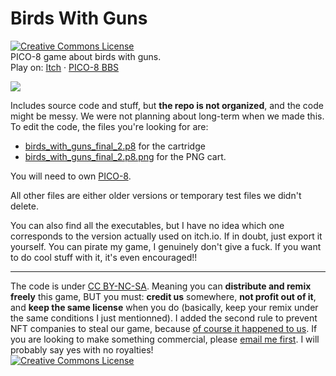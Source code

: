 # Birds With Guns
<a rel="license" href="http://creativecommons.org/licenses/by-nc-sa/4.0/"><img alt="Creative Commons License" style="border-width:0" src="https://i.creativecommons.org/l/by-nc-sa/4.0/88x31.png" /></a>  
PICO-8 game about birds with guns.  
Play on: [Itch](https://yolwoocle.itch.io/birds-with-guns) · [PICO-8 BBS](https://www.lexaloffle.com/bbs/?pid=100000) 

![](https://img.itch.zone/aW1hZ2UvMTI3MDM3MC83NDE5MTQzLmdpZg==/347x500/Wpywou.gif)

Includes source code and stuff, but **the repo is not organized**, and the code might be messy. We were not planning about long-term when we made this.  
To edit the code, the files you're looking for are:  
* [birds_with_guns_final_2.p8](https://github.com/Yolwoocle/birds_with_guns/blob/main/birds_with_guns_final_2.p8) for the cartridge
* [birds_with_guns_final_2.p8.png](https://github.com/Yolwoocle/birds_with_guns/blob/main/birds_with_guns_final_2.p8) for the PNG cart.  

You will need to own [PICO-8](https://pico-8.com/).  

All other files are either older versions or temporary test files we didn't delete.  

You can also find all the executables, but I have no idea which one corresponds to the version actually used on itch.io. If in doubt, just export it yourself. You can pirate my game, I genuinely don't give a fuck. If you want to do cool stuff with it, it's even encouraged!!  

---

The code is under [CC BY-NC-SA](https://creativecommons.org/licenses/by-nc-sa/4.0/). Meaning you can **distribute and remix freely** this game, BUT you must: **credit us** somewhere, **not profit out of it**, and **keep the same license** when you do (basically, keep your remix under the same conditions I just mentionned). I added the second rule to prevent NFT companies to steal our game, because [of course it happened to us](https://arstechnica.com/gaming/2022/08/indie-devs-outraged-by-unlicensed-game-sales-on-gamestops-nft-market/). If you are looking to make something commercial, please [email me first](https://yolwoocle.github.io/). I will probably say yes with no royalties!  
<a rel="license" href="http://creativecommons.org/licenses/by-nc-sa/4.0/"><img alt="Creative Commons License" style="border-width:0" src="https://i.creativecommons.org/l/by-nc-sa/4.0/88x31.png" /></a>  
